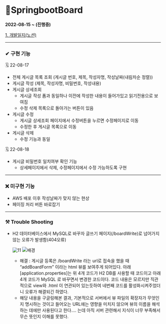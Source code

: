 # 📝SpringbootBoard

**2022-08-15 ~ (진행중)**

[1. 개발일지(노션)](https://rhetorical-durian-6e6.notion.site/1c551f6a8e5e423bb336c051547be197?v=dcc7831a1302448b974c1e32f14edf0d)

---

### ✔ 구현 기능
🗓 22-08-17
- 전체 게시글 목록 조회 (게시글 번호, 제목, 작성자명, 작성날짜(내림차순 정렬))
- 게시글 작성 (제목, 작성자명, 비밀번호, 작성내용)
- 게시글 상세조회
  - 게시글 작성 폼과 동일하나 이전에 작성한 내용이 들어가있고 읽기전용으로 보여짐
  - 수정 삭제 목록으로 돌아가는 버튼이 있음
- 게시글 수정
  - 게시글 상세조회 페이지에서 수정버튼을 누르면 수정페이지로 이동
  - 수정한 후 게시글 목록으로 이동
- 게시글 삭제
  - 수정 기능과 동일
  
🗓 22-08-18
- 게시글 비밀번호 일치여부 확인 기능
  - 상세페이지에서 삭제, 수정페이지에서 수정 가능하도록 구현

---

### ❌ 미구현 기능
- AWS 배포 이후 작성날짜가 맞지 않는 현상
- 페이징 처리 버튼 바로잡기

---

### ⚒ Trouble Shooting

- H2 데이터베이스에서 MySQL로 바꾸자 글쓰기 페이지(/boardWrite)로 넘어가지 않는 오류가 발생함(404오류)
    
  ![11](https://user-images.githubusercontent.com/93110733/185192001-93f9b902-9b49-4587-84b5-e0b513d08522.JPG)
  ![배경](https://user-images.githubusercontent.com/93110733/185192064-9cb6779a-fca3-45b6-a370-5ae4c38c943a.png)

  - 해결 : 게시글 등록은 /boardWrite 라는 url로 접속을 했을 때 “addBoardForm” 이라는 html 뷰를 보여주게 되어있다. 아래 [application.properties]는 위 4개 코드가 H2 DB를 사용할 때 코드이고 아래 4개 코드가 MySQL 로 바꾸면서 변경한 코드이다. 코드 내용은 모르지만 직관적으로 view와 .html 이 연관되어 있는듯하여 네번째 코드를 활성화시켜주었더니 오류가 해결되긴 하였다.
  - 해당 내용을 구글링해본 결과, 기본적으로 서버에서 뷰 파일의 확장자가 무엇인지 명시하는 것이고 들어오는 URL에는 영향을 미치지 않으며 뷰의 이름을 해석하는 데에만 사용된다고 한다…. 는데 아직 서버 관련해서 지식이 너무 부족해서 무슨 뜻인지 이해를 못했다.

